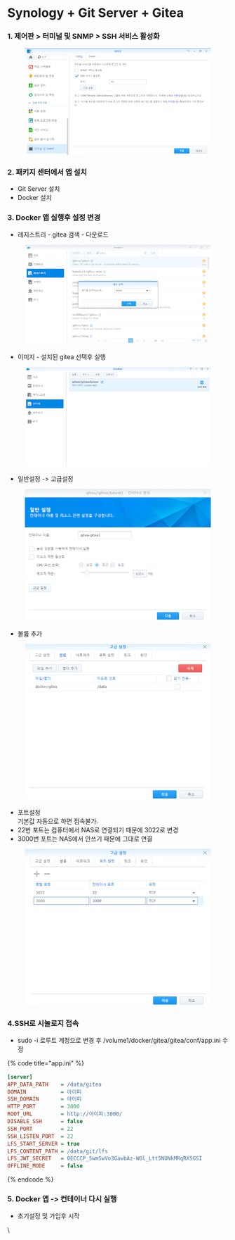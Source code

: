 # Synology + Git Server + Gitea

### 1. 제어판 > 터미널 및 SNMP >   SSH 서비스 활성화

<figure><img src="../.gitbook/assets/image (3).png" alt=""><figcaption></figcaption></figure>

### 2. 패키지 센터에서 앱 설치

* Git Server 설치
* Docker 설치

### 3. Docker 앱 실행후 설정 변경

* 레지스트리 - gitea 검색 - 다운로드

<figure><img src="../.gitbook/assets/image (1) (1).png" alt=""><figcaption></figcaption></figure>

* 이미지 - 설치된 gitea 선택후 실행

<figure><img src="../.gitbook/assets/image (2) (1).png" alt=""><figcaption></figcaption></figure>

* 일반설정 -> 고급설정

<figure><img src="../.gitbook/assets/image (3) (1).png" alt=""><figcaption></figcaption></figure>

* 볼륨 추가

<figure><img src="../.gitbook/assets/image (4).png" alt=""><figcaption></figcaption></figure>

* 포트설정\
  기본값 자동으로 하면 접속불가.
* 22번 포트는 컴퓨터에서 NAS로 연결되기 때문에 3022로 변경
* 3000번 포트는 NAS에서 안쓰기 때문에 그대로 연결

<figure><img src="../.gitbook/assets/image (5).png" alt=""><figcaption></figcaption></figure>

### 4.SSH로 시놀로지 접속

* sudo -i 로루트 계정으로 변경 후 /volume1/docker/gitea/gitea/conf/app.ini 수정

{% code title="app.ini" %}
```ini
[server]
APP_DATA_PATH    = /data/gitea
DOMAIN           = 아이피
SSH_DOMAIN       = 아이피
HTTP_PORT        = 3000
ROOT_URL         = http://아이피:3000/
DISABLE_SSH      = false
SSH_PORT         = 22
SSH_LISTEN_PORT  = 22
LFS_START_SERVER = true
LFS_CONTENT_PATH = /data/git/lfs
LFS_JWT_SECRET   = 0ECCCP_5wmSwVo3GawbAz-WOl_Ltt5NUNkMRqRX5GSI
OFFLINE_MODE     = false
```
{% endcode %}

### 5.  Docker 앱 -> 컨테이너 다시 실행

* 초기설정 및 가입후 시작

\
